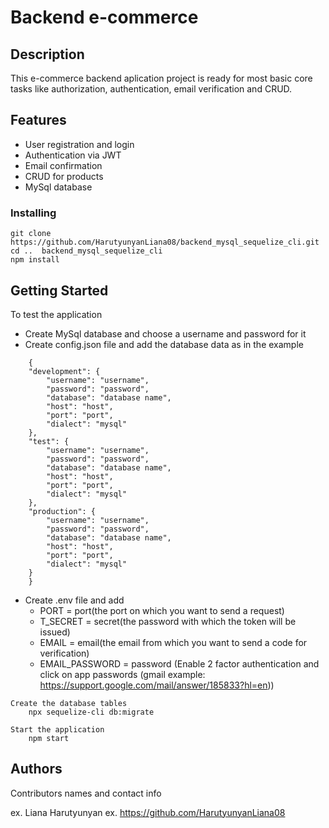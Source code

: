 # Backend e-commerce

## Description

This e-commerce backend aplication project is ready for most basic core tasks like authorization, authentication, email verification and CRUD.

## Features

* User registration and login
* Authentication via JWT
* Email confirmation
* CRUD for products
* MySql database

### Installing

```
git clone https://github.com/HarutyunyanLiana08/backend_mysql_sequelize_cli.git
cd ..  backend_mysql_sequelize_cli
npm install
```

## Getting Started

To test the application

* Create MySql database and choose a username and password for it
* Create config.json file and add the database data as in the example
```
    {
    "development": {
        "username": "username",
        "password": "password",
        "database": "database name",
        "host": "host",
        "port": "port",
        "dialect": "mysql"
    },
    "test": {
        "username": "username",
        "password": "password",
        "database": "database name",
        "host": "host",
        "port": "port",
        "dialect": "mysql"
    },
    "production": {
        "username": "username",
        "password": "password",
        "database": "database name",
        "host": "host",
        "port": "port",
        "dialect": "mysql"
    }
    }
```

* Create .env file and add 
    * PORT = port(the port on which you want to send a request)
    * T_SECRET = secret(the password with which the token will be issued)
    * EMAIL = email(the email from which you want to send a code for verification)
    * EMAIL_PASSWORD = password (Enable 2 factor authentication and click on app passwords (gmail example: https://support.google.com/mail/answer/185833?hl=en))

```
Create the database tables
    npx sequelize-cli db:migrate

Start the application
    npm start
```

## Authors

Contributors names and contact info

ex. Liana Harutyunyan
ex. https://github.com/HarutyunyanLiana08
